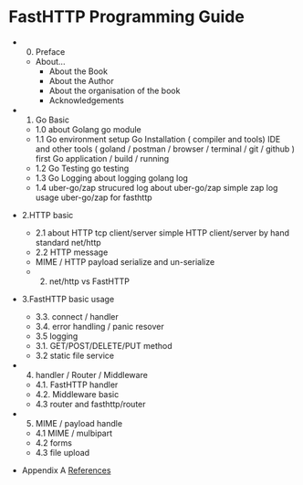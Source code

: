 # FastHTTP Programming Guide

- 0. Preface
	- About...
		- About the Book
		- About the Author
		- About the organisation of the book
		- Acknowledgements   
- 1. Go Basic
	- 1.0 about Golang
		go module
	- 1.1 Go environment setup
		Go Installation ( compiler and tools)
		IDE and other tools ( goland / postman / browser / terminal / git / github )
		first Go application / build / running 
	- 1.2 Go Testing
		go testing 
	- 1.3 Go Logging
		about logging 
		golang log
	- 1.4 uber-go/zap strucured log
		about uber-go/zap
		simple zap log usage
		uber-go/zap for fasthttp
- 2.HTTP basic
	- 2.1 about HTTP
		tcp client/server
		simple HTTP client/server by hand
		standard net/http
	- 2.2 HTTP message 
	- MIME / HTTP payload serialize and un-serialize
	- 2. net/http vs FastHTTP
- 3.FastHTTP basic usage
	- 3.3. connect / handler 
	- 3.4.  error handling / panic resover
	- 3.5 logging  
	- 3.1. GET/POST/DELETE/PUT method
	- 3.2 static file service
- 4. handler / Router / Middleware 
	- 4.1. FastHTTP handler
	- 4.2. Middleware basic
	- 4.3  router and fasthttp/router
- 5. MIME / payload handle
	- 4.1 MIME / mulbipart
	- 4.2 forms
	- 4.3 file upload

- Appendix A [References](ref.md)

